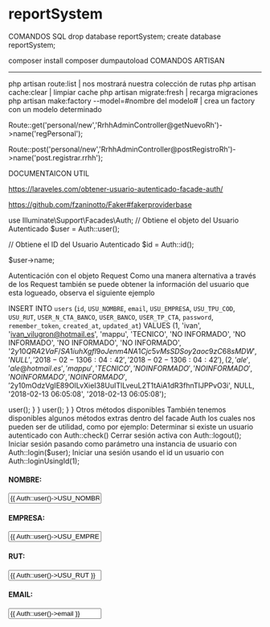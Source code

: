 # reportSystem

COMANDOS SQL
drop database reportSystem;
create database reportSystem;

composer install
composer dumpautoload
COMANDOS ARTISAN
________________________________________________________________________________
php artisan route:list                                  | nos mostrará nuestra colección de rutas
php artisan cache:clear                                 | limpiar cache
php artisan migrate:fresh                               | recarga migraciones
php artisan make:factory --model=#nombre del modelo#    | crea un factory con un modelo determinado

Route::get('personal/new','RrhhAdminController@getNuevoRh')->name('regPersonal');

Route::post('personal/new','RrhhAdminController@postRegistroRh')->name('post.registrar.rrhh');

DOCUMENTAICON UTIL


https://laraveles.com/obtener-usuario-autenticado-facade-auth/

https://github.com/fzaninotto/Faker#fakerproviderbase

use Illuminate\Support\Facades\Auth;
// Obtiene el objeto del Usuario Autenticado
$user = Auth::user();

// Obtiene el ID del Usuario Autenticado
$id = Auth::id();

$user->name;

Autenticación con el objeto Request
Como una manera alternativa a través de los Request también se puede obtener la información del usuario que esta logueado, observa el siguiente ejemplo

INSERT INTO `users` (`id`, `USU_NOMBRE`, `email`, `USU_EMPRESA`, `USU_TPU_COD`, `USU_RUT`, `USER_N_CTA_BANCO`, `USER_BANCO`, `USER_TP_CTA`, `password`, `remember_token`, `created_at`, `updated_at`) VALUES
(1, 'ivan', 'ivan_vilugron@hotmail.es', 'mappu', 'TECNICO', 'NO INFORMADO', 'NO INFORMADO', 'NO INFORMADO', 'NO INFORMADO', '$2y$10$QRA2VaF/SA1iuhXgfI9oJenm4NA1Cjc5vMsSDSoy2aoc9zC68sMDW', 'NULL', '2018-02-13 06:04:42', '2018-02-13 06:04:42'),
(2, 'ale', 'ale@hotmail.es', 'mappu', 'TECNICO', 'NO INFORMADO', 'NO INFORMADO', 'NO INFORMADO', 'NO INFORMADO', '$2y$10$mOdzVgIE89OILvXieI38UuITlLveuL2T1tAiA1dR3fhnTIJPPvO3i', NULL, '2018-02-13 06:05:08', '2018-02-13 06:05:08');


<?php

namespace App\Http\Controllers;

use Illuminate\Http\Request;

class UserAuthController extends Controller
{
    /**
     * @param  Request  $request
     * @return Response
     */
    public function getUser(Request $request)
    {
        return $request->user();
    }
}
<?php

namespace App\Http\Controllers;

use Illuminate\Http\Request;

class UserAuthController extends Controller
{
    /**
     * @param  Request  $request
     * @return Response
     */
    public function getUser(Request $request)
    {
        return $request->user();
    }
}

Otros métodos disponibles
También tenemos disponibles algunos métodos extras dentro del facade Auth los cuales nos pueden ser de utilidad, como por ejemplo:

Determinar si existe un usuario autenticado con Auth::check()
Cerrar sesión activa con Auth::logout();
Iniciar sesión pasando como parámetro una instancia de usuario con Auth::login($user);
Iniciar una sesión usando el id un usuario con Auth::loginUsingId(1);



<div class="form-group row">
  <h4 class="col-md-2 col-xs-12" >NOMBRE:</h4>
  <input class="form-control col-md-5 col-form  col-xs-12" type="text" name="nombre" value="{{ Auth::user()->USU_NOMBRE }}">
</div>

<div class="form-group row">
  <h4 class="col-md-2 col-xs-12" >EMPRESA:</h4>
  <input class="form-control col-md-5 col-form  col-xs-12" type="text" value="{{ Auth::user()->USU_EMPRESA }}" >
</div>

<div class="form-group row">
  <h4 class="col-md-2 col-xs-12" >RUT:</h4>
  <input class="form-control col-md-5  col-form  col-xs-12" name="rut" type="text" placeholder="no inscrito" value="{{ Auth::user()->USU_RUT }}">
</div>

<div class="form-group row">
  <h4 class="col-md-2 col-xs-12" >EMAIL:</h4>
  <input class="form-control col-md-5 col-form  col-xs-12" name="email" type="email" value="{{ Auth::user()->email }}" >
</div>
